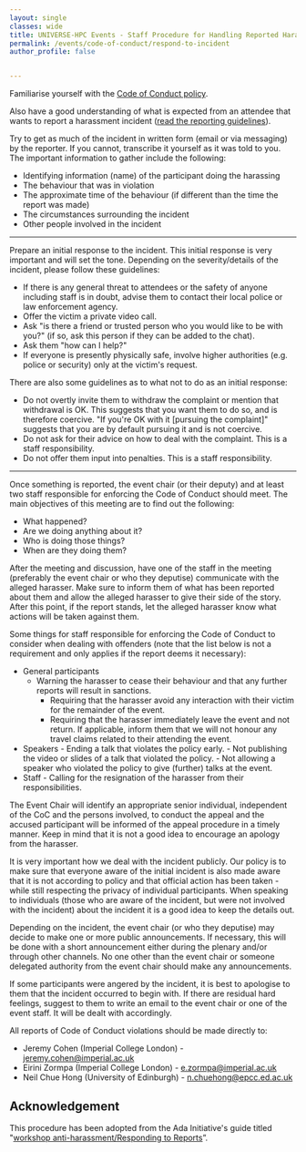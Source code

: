 ```yaml
---
layout: single
classes: wide
title: UNIVERSE-HPC Events - Staff Procedure for Handling Reported Harassment
permalink: /events/code-of-conduct/respond-to-incident
author_profile: false


---
```


Familiarise yourself with the [Code of Conduct policy](http://www.universe-hpc.ac.uk/events/code-of-conduct).

Also have a good understanding of what is expected from an attendee that wants to report a harassment incident ([read the reporting guidelines](http://www.universe-hpc.ac.uk/events/code-of-conduct/report-incident)).

Try to get as much of the incident in written form (email or via messaging) by the reporter. If you cannot, transcribe it yourself as it was told to you. The important information to gather include the following:

- Identifying information (name) of the participant doing the harassing
- The behaviour that was in violation
- The approximate time of the behaviour (if different than the time the report was made)
- The circumstances surrounding the incident
- Other people involved in the incident

---

Prepare an initial response to the incident. This initial response is very important and will set the tone. Depending on the severity/details of the incident, please follow these guidelines:

- If there is any general threat to attendees or the safety of anyone including staff is in doubt, advise them to contact their local police or law enforcement agency.
- Offer the victim a private video call.
- Ask "is there a friend or trusted person who you would like to be with you?" (if so, ask this person if they can be added to the chat).
- Ask them "how can I help?"
- If everyone is presently physically safe, involve higher authorities (e.g. police or security) only at the victim's request.

There are also some guidelines as to what not to do as an initial response:

- Do not overtly invite them to withdraw the complaint or mention that withdrawal is OK. This suggests that you want them to do so, and is therefore coercive. "If you're OK with it [pursuing the complaint]" suggests that you are by default pursuing it and is not coercive.
- Do not ask for their advice on how to deal with the complaint. This is a staff responsibility.
- Do not offer them input into penalties. This is a staff responsibility.

---

Once something is reported, the event chair (or their deputy) and at least two staff responsible for enforcing the Code of Conduct should meet. The main objectives of this meeting are to find out the following:

- What happened?
- Are we doing anything about it?
- Who is doing those things?
- When are they doing them?

After the meeting and discussion, have one of the staff in the meeting (preferably the event chair or who they deputise) communicate with the alleged harasser. Make sure to inform them of what has been reported about them and allow the alleged harasser to give their side of the story. After this point, if the report stands, let the alleged harasser know what actions will be taken against them.

Some things for staff responsible for enforcing the Code of Conduct to consider when dealing with offenders (note that the list below is not a requirement and only applies if the report deems it necessary):

- General participants
	- Warning the harasser to cease their behaviour and that any further reports will result in sanctions.
        - Requiring that the harasser avoid any interaction with their victim for the remainder of the event.
        - Requiring that the harasser immediately leave the event and not return.
        If applicable, inform them that we will not honour any travel claims related to their attending the event.
- Speakers
        - Ending a talk that violates the policy early.
        - Not publishing the video or slides of a talk that violated the policy.
        - Not allowing a speaker who violated the policy to give (further) talks at the event.
- Staff
        - Calling for the resignation of the harasser from their responsibilities.

The Event Chair will identify an appropriate senior individual, independent of the CoC and the persons involved, to conduct the appeal and the accused participant will be informed of the appeal procedure in a timely manner. Keep in mind that it is not a good idea to encourage an apology from the harasser.

It is very important how we deal with the incident publicly. Our policy is to make sure that everyone aware of the initial incident is also made aware that it is not according to policy and that official action has been taken - while still respecting the privacy of individual participants. When speaking to individuals (those who are aware of the incident, but were not involved with the incident) about the incident it is a good idea to keep the details out.

Depending on the incident, the event chair (or who they deputise) may decide to make one or more public announcements. If necessary, this will be done with a short announcement either during the plenary and/or through other channels. No one other than the event chair or someone delegated authority from the event chair should make any announcements.

If some participants were angered by the incident, it is best to apologise to them that the incident occurred to begin with. If there are residual hard feelings, suggest to them to write an email to the event chair or one of  the event staff. It will be dealt with accordingly.

All reports of Code of Conduct violations should be made directly to:

- Jeremy Cohen (Imperial College London) - [jeremy.cohen@imperial.ac.uk](mailto:jeremy.cohen@imperial.ac.uk)
- Eirini Zormpa (Imperial College London) - [e.zormpa@imperial.ac.uk](mailto:ezormpa@imperial.ac.uk)
- Neil Chue Hong (University of Edinburgh) - [n.chuehong@epcc.ed.ac.uk](mailto:n.chuehong@epcc.ed.ac.uk)

## Acknowledgement
This procedure has been adopted from the Ada Initiative's guide titled "[workshop anti-harassment/Responding to Reports](https://geekfeminism.fandom.com/wiki/Conference_anti-harassment/Responding_to_reports)”.